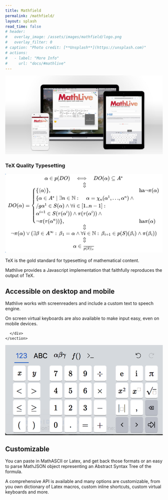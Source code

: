 ```yaml
---
title: Mathfield
permalink: /mathfield/
layout: splash
read_time: false
# header:
#   overlay_image: /assets/images/mathfield/logo.png
#   overlay_filter: 0
# caption: "Photo credit: [**Unsplash**](https://unsplash.com)"
# actions:
#   - label: "More Info"
#     url: "docs/#mathlive"
---
```


<section class="single-column">
  <!-- <img src='/assets/images/mathfield/logo.png'> -->
  <img src='/assets/images/mathfield/screenshot.jpg'>

  <section class="fullwidth hero">
    <h1>TeX Quality Typesetting</h1>
    <section class="card wide">
      <div>
        <img src='/assets/images/mathfield/loop-eqn.png'>
      </div>
      <div class='block align-top'>
        <p>TeX is the gold standard for typesetting of mathematical content. </p><p>
        Mathlive provides a Javascript implementation that faithfully reproduces the output of TeX.</p>
      </div>
    </section>
  </section>

  <section class="fullwidth hero primary">
    <section class="card wide">
      <div class='block align-top'>
        <h2>Accessible on desktop and mobile</h2>
        <p>Mathlive works with screenreaders and include a custom text to speech engine.</p>
        <p>On screen virtual keyboards are also available to make input easy, even on mobile devices.</p>
      </div>
      <div class='block align-center'>
        <i class="fa-10x fad fa-universal-access"></i>

      </div>
    </section>

  </section>

  <section class="fullwidth hero dark-grey">
    <section class="card wide">
      <div>
        <img src='/assets/images/mathfield/virtualKeyboard.png'>
      </div>
      <div class='block align-top'>
        <h2>Customizable</h2>
        <p>You can paste in MathASCII or Latex, and get back those formats or an easy to parse MathJSON object representing an Abstract Syntax Tree of the formula.</p>
        <p>A comprehensive API is available and many options are customizable, from you own dictionary of Latex macros, custom inline shortcuts, custom virtual keyboards and more.</p>
      </div>
    </section>
  </section>
</section>
